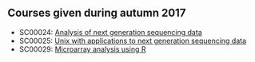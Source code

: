 ## Courses given during autumn 2017

  * SC00024: [Analysis of next generation sequencing data](https://github.com/bcfgothenburg/HT17/wiki/Analysis-of-next-generation-sequencing-data)
  * SC00025: [Unix with applications to next generation sequencing data ](https://github.com/bcfgothenburg/HT17/wiki/Unix-with-applications-to-next-generation-sequencing-data)
  * SC00029: [Microarray analysis using R](https://github.com/bcfgothenburg/HT17/wiki/Microarray-analysis-using-R)
